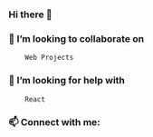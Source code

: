 ### Hi there 👋

### 👯 I’m looking to collaborate on 
        Web Projects
### 🤔 I’m looking for help with 
        React

### 📫 Connect with me: 
        

